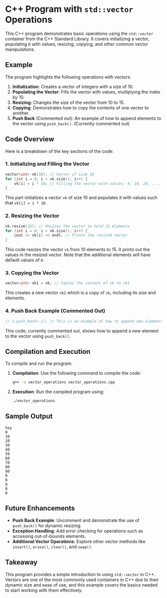# C++ Program with `std::vector` Operations

This C++ program demonstrates basic operations using the `std::vector` container from the C++ Standard Library. It covers initializing a vector, populating it with values, resizing, copying, and other common vector manipulations.

## Example
The program highlights the following operations with vectors:

1. **Initialization**: Creates a vector of integers with a size of 10.
2. **Populating the Vector**: Fills the vector with values, multiplying the index by 10.
3. **Resizing**: Changes the size of the vector from 10 to 15.
4. **Copying**: Demonstrates how to copy the contents of one vector to another.
5. **Push Back** (Commented out): An example of how to append elements to the vector using `push_back()`. (Currently commented out)

## Code Overview

Here is a breakdown of the key sections of the code:

### 1. Initializing and Filling the Vector
```cpp
vector<int> vk(10); // Vector of size 10
for (int i = 0; i < vk.size(); i++) {
    vk[i] = i * 10; // Filling the vector with values: 0, 10, 20, ..., 90
}
```

This part initializes a vector `vk` of size 10 and populates it with values such that `vk[i] = i * 10`.

### 2. Resizing the Vector
```cpp
vk.resize(15); // Resizes the vector to hold 15 elements
for (int i = 0; i < vk.size(); i++) {
    cout << vk[i] << endl; // Prints the resized vector
}
```

This code resizes the vector `vk` from 10 elements to 15. It prints out the values in the resized vector. Note that the additional elements will have default values of `0`.

### 3. Copying the Vector
```cpp
vector<int> vk1 = vk; // Copies the content of vk to vk1
```

This creates a new vector `vk1` which is a copy of `vk`, including its size and elements.

### 4. Push Back Example (Commented Out)
```cpp
// v.push_back(-1); // This is an example of how to append new elements to the vector
```

This code, currently commented out, shows how to append a new element to the vector using `push_back()`.

## Compilation and Execution

To compile and run the program:

1. **Compilation**: Use the following command to compile the code:
   ```bash
   g++ -o vector_operations vector_operations.cpp
   ```
2. **Execution**: Run the compiled program using:
   ```bash
   ./vector_operations
   ```

## Sample Output

```
hey
0
10
20
30
40
50
60
70
80
90
0
0
0
0
0
```

## Future Enhancements

- **Push Back Example**: Uncomment and demonstrate the use of `push_back()` for dynamic resizing.
- **Exception Handling**: Add error checking for operations such as accessing out-of-bounds elements.
- **Additional Vector Operations**: Explore other vector methods like `insert()`, `erase()`, `clear()`, and `swap()`.

## Takeaway

This program provides a simple introduction to using `std::vector` in C++. Vectors are one of the most commonly used containers in C++ due to their dynamic size and ease of use, and this example covers the basics needed to start working with them effectively.


